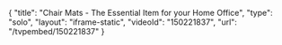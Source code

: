 {
    "title": "Chair Mats - The Essential Item for your Home Office",
    "type": "solo",
    "layout": "iframe-static",
    "videoId": "150221837",
    "url": "\/tvpembed\/150221837"
}